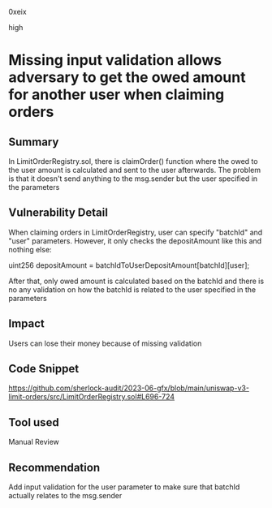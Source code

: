 0xeix

high

# Missing input validation allows adversary to get the owed amount for another user when claiming orders

## Summary

In LimitOrderRegistry.sol, there is claimOrder() function where the owed to the user amount is calculated and sent to the user afterwards. The problem is that it doesn't send anything to the msg.sender but the user specified in the parameters

## Vulnerability Detail

When claiming orders in LimitOrderRegistry, user can specify "batchId" and "user" parameters. However, it only checks the depositAmount like this and nothing else:

uint256 depositAmount = batchIdToUserDepositAmount[batchId][user];

After that, only owed amount is calculated based on the batchId and there is no any validation on how the batchId is related to the user specified in the parameters

## Impact

Users can lose their money because of missing validation

## Code Snippet

https://github.com/sherlock-audit/2023-06-gfx/blob/main/uniswap-v3-limit-orders/src/LimitOrderRegistry.sol#L696-724

## Tool used

Manual Review

## Recommendation

Add input validation for the user parameter to make sure that batchId actually relates to the msg.sender
